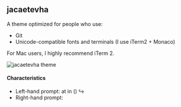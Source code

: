 ## jacaetevha

A theme optimized for people who use:

* Git
* Unicode-compatible fonts and terminals (I use iTerm2 + Monaco)

For Mac users, I highly recommend iTerm 2.

![jacaetevha
theme](https://f.cloud.github.com/assets/1765209/255379/452c668e-8c0b-11e2-8a8e-d1d13e57d15f.png)


#### Characteristics

* Left-hand prompt:
    <user> at <host> in <abbreviated path> <total size of files in dir> (<current Git branch>)
    ↪ 
* Right-hand prompt:
    <current date>
